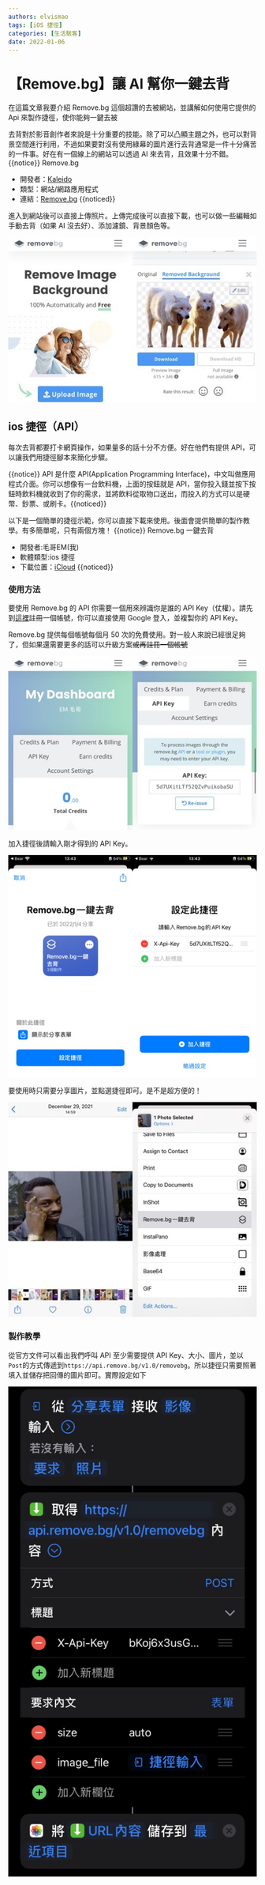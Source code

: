 ```yaml
---
authors: elvismao
tags: [iOS 捷徑]
categories: [生活駭客]
date: 2022-01-06
---
```


# 【Remove.bg】讓 AI 幫你一鍵去背

在這篇文章我要介紹 Remove.bg 這個超讚的去被網站，並講解如何使用它提供的 Api 來製作捷徑，使你能夠一鍵去被

去背對於影音創作者來說是十分重要的技能。除了可以凸顯主題之外，也可以對背景空間進行利用，不過如果要對沒有使用綠幕的圖片進行去背通常是一件十分痛苦的一件事。好在有一個線上的網站可以透過 AI 來去背，且效果十分不錯。
{{notice}}
Remove.bg

- 開發者：[Kaleido](https://www.kaleido.ai/)
- 類型：網站/網路應用程式
- 連結：[Remove.bg](https://Remove.bg)
  {{noticed}}

進入到網站後可以直接上傳照片。上傳完成後可以直接下載，也可以做一些編輯如手動去背（如果 AI 沒去好）、添加濾鏡、背景顏色等。

![Remove.bg 介面](remove-bg-site.jpg)

## ios 捷徑（API）

每次去背都要打卡網頁操作，如果量多的話十分不方便。好在他們有提供 API，可以讓我們用捷徑腳本來簡化步驟。

{{notice}}
API 是什麼
API(Application Programming Interface)，中文叫做應用程式介面。你可以想像有一台飲料機，上面的按鈕就是 API，當你投入錢並按下按鈕時飲料機就收到了你的需求，並將飲料從取物口送出，而投入的方式可以是硬幣、鈔票、或刷卡。{{noticed}}

以下是一個簡單的捷徑示範，你可以直接下載來使用。後面會提供簡單的製作教學。有多簡單呢，只有兩個方塊！
{{notice}}
Remove.bg 一鍵去背

- 開發者:毛哥EM(我)
- 軟體類型:ios 捷徑
- 下載位置：[iCloud](https://www.icloud.com/shortcuts/fce4a5a7643e4fc2b8c26fa82f5a2fc3)
  {{noticed}}

### 使用方法

要使用 Remove.bg 的 API 你需要一個用來辨識你是誰的 API Key（仗權）。請先到[這裡](https://accounts.kaleido.ai/users/sign_in#api-key)註冊一個帳號，你可以直接使用 Google 登入，並複製你的 API Key。

Remove.bg 提供每個帳號每個月 50 次的免費使用。對一般人來說已經很足夠了，但如果還需要更多的話可以升級方案<s>或再註冊一個帳號</s>

![用捷徑去背](remove-bg-api.jpg)

加入捷徑後請輸入剛才得到的 API Key。

![Remove.bg 介面](remove-bg-shortcutsSetup.PNG)

要使用時只需要分享圖片，並點選捷徑即可。是不是超方便的！

![用捷徑去背](remove-bg-shortcuts.jpg)

### 製作教學

從官方文件可以看出我們呼叫 API 至少需要提供 API Key、大小、圖片，並以`Post`的方式傳遞到`https://api.remove.bg/v1.0/removebg`。所以捷徑只需要照著填入並儲存把回傳的圖片即可。實際設定如下

![捷徑動作](remove-bg-shortcutsBlock.jpg)
